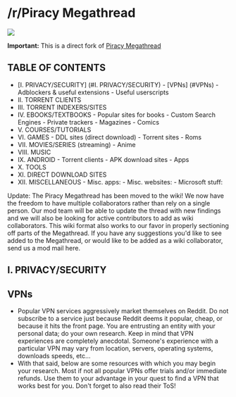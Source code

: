 # /r/Piracy Megathread
![](https://raw.githubusercontent.com/aaronthecodpro/Reddit-Privacy-Megathread/master/data/redditprivacy.png)

__Important:__ This is a direct fork of [Piracy Megathread](https://www.reddit.com/r/Piracy/wiki/megathread)
## TABLE OF CONTENTS
- [I. PRIVACY/SECURITY] (#I. PRIVACY/SECURITY)
        - [VPNs] (#VPNs)
        - Adblockers & useful extensions
        - Useful userscripts
- II. TORRENT CLIENTS
- III. TORRENT INDEXERS/SITES
- IV. EBOOKS/TEXTBOOKS
        - Popular sites for books
        - Custom Search Engines
        - Private trackers
        - Magazines
        - Comics
- V. COURSES/TUTORIALS
- VI. GAMES
        - DDL sites (direct download)
        - Torrent sites
        - Roms
- VII. MOVIES/SERIES (streaming)
        - Anime
- VIII. MUSIC
- IX. ANDROID
        - Torrent clients
        - APK download sites
        - Apps
- X. TOOLS
- XI. DIRECT DOWNLOAD SITES
- XII. MISCELLANEOUS
        - Misc. apps:
        - Misc. websites:
        - Microsoft stuff:
		
Update: The Piracy Megathread has been moved to the wiki! We now have the freedom to have multiple collaborators rather than rely on a single person. Our mod team will be able to update the thread with new findings and we will also be looking for active contributors to add as wiki collaborators. This wiki format also works to our favor in properly sectioning off parts of the Megathread.
If you have any suggestions you'd like to see added to the Megathread, or would like to be added as a wiki collaborator, send us a mod mail here.

## I. PRIVACY/SECURITY
## VPNs
- Popular VPN services aggressively market themselves on Reddit. Do not subscribe to a service just because Reddit deems it popular, cheap, or because it hits the front page. You are entrusting an entity with your personal data; do your own research. Keep in mind that VPN experiences are completely anecdotal. Someone's experience with a particular VPN may vary from location, servers, operating systems, downloads speeds, etc...
- With that said, below are some resources with which you may begin your research. Most if not all popular VPNs offer trials and/or immediate refunds. Use them to your advantage in your quest to find a VPN that works best for you. Don't forget to also read their ToS!

